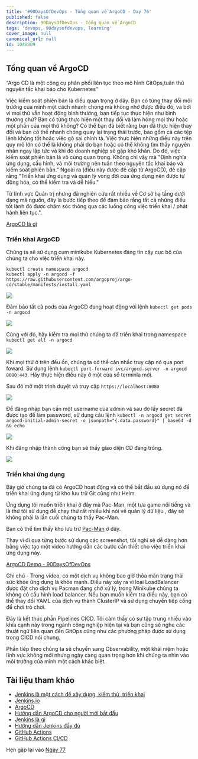 ```yaml
---
title: '#90DaysOfDevOps - Tổng quan về ArgoCD - Day 76'
published: false
description: 90DaysOfDevOps - Tổng quan về ArgoCD
tags: 'devops, 90daysofdevops, learning'
cover_image: null
canonical_url: null
id: 1048809
---
```


## Tổng quan về ArgoCD

“Argo CD là một công cụ phân phối liên tục theo mô hình GitOps,tuân thủ nguyên tắc khai báo cho Kubernetes”

Việc kiểm soát phiên bản là điều quan trọng ở đây. Bạn có từng thay đổi môi trường của mình một cách nhanh chóng mà không nhớ được điều đó, và bởi vì mọi thứ vẫn hoạt động bình thường, bạn tiếp tục thực hiện như bình thường chứ? Bạn có từng thực hiện một thay đổi và làm hỏng mọi thứ hoặc một phần của mọi thứ không? Có thể bạn đã biết rằng bạn đã thực hiện thay đổi và bạn có thể nhanh chóng quay lại trạng thái trước, bao gồm cả các tệp lệnh không tốt hoặc việc gõ sai chính tả. Việc thực hiện những điều này trên quy mô lớn có thể là không phải do bạn hoặc có thể không tìm thấy nguyên nhân ngay lập tức và khi đó doanh nghiệp sẽ gặp khó khăn. Do đó, việc kiểm soát phiên bản là vô cùng quan trọng. Không chỉ vậy mà "Định nghĩa ứng dụng, cấu hình, và môi trường nên tuân theo nguyên tắc khai báo và kiểm soát phiên bản." Ngoài ra (điều này được đề cập từ ArgoCD), đề cập rằng "Triển khai ứng dụng và quản lý vòng đời của ứng dụng nên được tự động hóa, có thể kiểm tra và dễ hiểu."

Từ lĩnh vực Quản trị nhưng đã nghiên cứu rất nhiều về Cơ sở hạ tầng dưới dạng mã nguồn, đây là bước tiếp theo để đảm bảo rằng tất cả những điều tốt lành đó được chăm sóc thông qua các luồng công việc triển khai / phát hành liên tục.".


[ArgoCD là gì](https://argo-cd.readthedocs.io/en/stable/)

### Triển khai ArgoCD

Chúng ta sẽ sử dụng cụm minikube Kubernetes đáng tin cậy cục bộ của chúng ta cho việc triển khai này. 

```Shell
kubectl create namespace argocd
kubectl apply -n argocd -f https://raw.githubusercontent.com/argoproj/argo-cd/stable/manifests/install.yaml
```

![](../../Days/Images/Day76_CICD1.png)

Đảm bảo tất cả pods của ArgoCD đang hoạt động với lệnh `kubectl get pods -n argocd`

![](../../Days/Images/Day76_CICD2.png)

Cùng với đó, hãy kiểm tra mọi thứ chúng ta đã triển khai trong namespace `kubectl get all -n argocd`

![](../../Days/Images/Day76_CICD3.png)

Khi mọi thử ở trên đều ổn, chúng ta có thể cân nhắc truy cập nó qua port foward. Sử dụng lệnh `kubectl port-forward svc/argocd-server -n argocd 8080:443`. Hãy thực hiện điều này ở một cửa sổ terminla mới.

Sau đó mở một trình duyệt và truy cập `https://localhost:8080`

![](../../Days/Images/Day76_CICD4.png)

Để đăng nhập bạn cần một username của admin và sau đó lấy secret đã được tạo để làm password, sử dụng câu lệnh `kubectl -n argocd get secret argocd-initial-admin-secret -o jsonpath="{.data.password}" | base64 -d && echo`

![](../../Days/Images/Day76_CICD5.png)

Khi đăng nhập thành công bạn sẽ thấy giao diện CD đang trống.

![](../../Days/Images/Day76_CICD6.png)

### Triển khai ứng dụng

Bây giờ chúng ta đã có ArgoCD hoạt động và có thể bắt đầu sử dụng nó để triển khai ứng dụng từ kho lưu trữ Git cũng như Helm.

Ứng dụng tôi muốn triển khai ở đây mà Pac-Man, một tựa game nổi tiếng và là thứ tôi sử dụng để chạy thử rất nhiều khi nói về quản lý dữ liệu , đây sẽ không phải là lần cuối chúng ta thấy Pac-Man.

Bạn có thể tìm thấy kho lưu trữ [Pac-Man](https://github.com/MichaelCade/pacman-tanzu.git) ở đây.

Thay vì đi qua từng bước sử dụng các screenshot, tôi nghĩ sẽ dễ dàng hơn bằng việc tạo một video hướng dẫn các bước cần thiết cho việc triển khai ứng dụng này.

[ArgoCD Demo - 90DaysOfDevOps](https://www.youtube.com/watch?v=w6J413_j0hA)

Ghi chú - Trong video, có một dịch vụ không bao giờ thỏa mãn trạng thái sức khỏe ứng dụng là khỏe mạnh. Điều này xảy ra vì loại LoadBalancer được đặt cho dịch vụ Pacman đang chờ xử lý, trong Minikube chúng ta không có cấu hình load balancer. Nếu bạn muốn kiểm tra điều này, bạn có thể thay đổi YAML của dịch vụ thành ClusterIP và sử dụng chuyển tiếp cổng để chơi trò chơi.

Đây là kết thúc phần Pipelines CICD. Tôi cảm thấy có sự tập trung nhiều vào khía cạnh này trong ngành công nghiệp hiện tại và bạn cũng sẽ nghe các thuật ngữ liên quan đến GitOps cũng như các phương pháp được sử dụng trong CICD nói chung.

Phần tiếp theo chúng ta sẽ chuyển sang Observability, một khái niệm hoặc lĩnh vực không mới nhưng ngày càng quan trọng hơn khi chúng ta nhìn vào môi trường của mình một cách khác biệt.

## Tài liệu tham khảo

- [Jenkins là một cách để xây dựng, kiểm thử, triển khai](https://www.youtube.com/watch?v=_MXtbjwsz3A)
- [Jenkins.io](https://www.jenkins.io/)
- [ArgoCD](https://argo-cd.readthedocs.io/en/stable/)
- [Hướng dẫn ArgoCD cho người mới bắt đầu](https://www.youtube.com/watch?v=MeU5_k9ssrs)
- [Jenkins là gì](https://www.youtube.com/watch?v=LFDrDnKPOTg)
- [Hướng dẫn Jenkins đầy đủ](https://www.youtube.com/watch?v=nCKxl7Q_20I&t=3s)
- [GitHub Actions](https://www.youtube.com/watch?v=R8_veQiYBjI)
- [GitHub Actions CI/CD](https://www.youtube.com/watch?v=mFFXuXjVgkU)

Hẹn gặp lại vào [Ngày 77](day77.md)